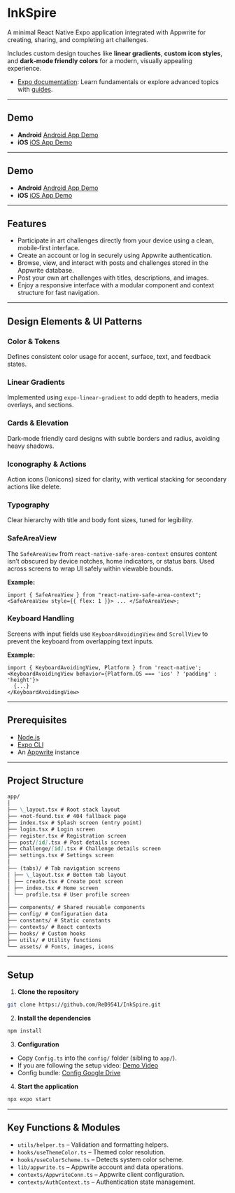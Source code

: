 # InkSpire

A minimal React Native Expo application integrated with Appwrite for creating, sharing, and completing art challenges.

Includes custom design touches like **linear gradients**, **custom icon styles**, and **dark‑mode friendly colors** for a modern, visually appealing experience.

- [Expo documentation](https://docs.expo.dev/): Learn fundamentals or explore advanced topics with [guides](https://docs.expo.dev/guides).

---

## Demo

- **Android** [Android App Demo](https://youtu.be/NnPIsXiOyio)
- **iOS** [iOS App Demo](https://youtube.com/shorts/cy7ta0EKUjE?feature=share)

---

## Demo

* **Android**  [Android App Demo](https://youtu.be/NnPIsXiOyio)
* **iOS**  [iOS App Demo](https://youtube.com/shorts/cy7ta0EKUjE?feature=share)

---

## Features

- Participate in art challenges directly from your device using a clean, mobile‑first interface.
- Create an account or log in securely using Appwrite authentication.
- Browse, view, and interact with posts and challenges stored in the Appwrite database.
- Post your own art challenges with titles, descriptions, and images.
- Enjoy a responsive interface with a modular component and context structure for fast navigation.

---

## Design Elements & UI Patterns

### Color & Tokens

Defines consistent color usage for accent, surface, text, and feedback states.

### Linear Gradients

Implemented using `expo-linear-gradient` to add depth to headers, media overlays, and sections.

### Cards & Elevation

Dark‑mode friendly card designs with subtle borders and radius, avoiding heavy shadows.

### Iconography & Actions

Action icons (Ionicons) sized for clarity, with vertical stacking for secondary actions like delete.

### Typography

Clear hierarchy with title and body font sizes, tuned for legibility.

### SafeAreaView

The `SafeAreaView` from `react-native-safe-area-context` ensures content isn’t obscured by device notches, home indicators, or status bars. Used across screens to wrap UI safely within viewable bounds.

**Example:**

```tsx
import { SafeAreaView } from "react-native-safe-area-context";
<SafeAreaView style={{ flex: 1 }}> ... </SafeAreaView>;
```

### Keyboard Handling

Screens with input fields use `KeyboardAvoidingView` and `ScrollView` to prevent the keyboard from overlapping text inputs.

**Example:**

```tsx
import { KeyboardAvoidingView, Platform } from 'react-native';
<KeyboardAvoidingView behavior={Platform.OS === 'ios' ? 'padding' : 'height'}>
  {...}
</KeyboardAvoidingView>
```

---

## Prerequisites

- [Node.js](https://nodejs.org/)
- [Expo CLI](https://docs.expo.dev/get-started/installation/)
- An [Appwrite](https://appwrite.io/) instance

---

## Project Structure

```markdown
app/
│
├── \_layout.tsx # Root stack layout
├── +not-found.tsx # 404 fallback page
├── index.tsx # Splash screen (entry point)
├── login.tsx # Login screen
├── register.tsx # Registration screen
├── post/[id].tsx # Post details screen
├── challenge/[id].tsx # Challenge details screen
├── settings.tsx # Settings screen
│
├── (tabs)/ # Tab navigation screens
│ ├── \_layout.tsx # Bottom tab layout
│ ├── create.tsx # Create post screen
│ ├── index.tsx # Home screen
│ └── profile.tsx # User profile screen
│
├── components/ # Shared reusable components
├── config/ # Configuration data
├── constants/ # Static constants
├── contexts/ # React contexts
├── hooks/ # Custom hooks
├── utils/ # Utility functions
└── assets/ # Fonts, images, icons
```

---

## Setup

1. **Clone the repository**

```bash
git clone https://github.com/ReD9541/InkSpire.git
```

2. **Install the dependencies**

```bash
npm install
```

3. **Configuration**

- Copy `Config.ts` into the `config/` folder (sibling to `app/`).
- If you are following the setup video: [Demo Video](https://streamable.com/qbtdtw)
- Config bundle: [Config Google Drive](https://drive.google.com/drive/folders/1Wb3Vm1QV7bdrFoa9wtrIK1wPRjcRPYg3?usp=drive_link)

4. **Start the application**

```bash
npx expo start
```

---

## Key Functions & Modules

- `utils/helper.ts` – Validation and formatting helpers.
- `hooks/useThemeColor.ts` – Themed color resolution.
- `hooks/useColorScheme.ts` – Detects system color scheme.
- `lib/appwrite.ts` – Appwrite account and data operations.
- `contexts/AppwriteConn.ts` – Appwrite client configuration.
- `contexts/AuthContext.ts` – Authentication state management.
